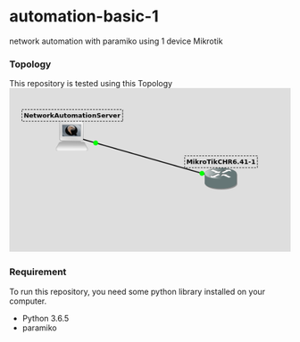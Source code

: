 # automation-basic-1
network automation with paramiko using 1 device Mikrotik

<h3>Topology</h3>
This repository is tested using this Topology
<img src="auto1.png">

<h3>Requirement</h3>
To run this repository, you need some python library installed on your computer.
<ul>
    <li>Python 3.6.5</li>
    <li>paramiko</li>
</ul>    

